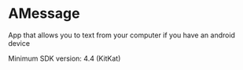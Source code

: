 # AMessage
App that allows you to text from your computer if you have an android device

Minimum SDK version: 4.4 (KitKat)
